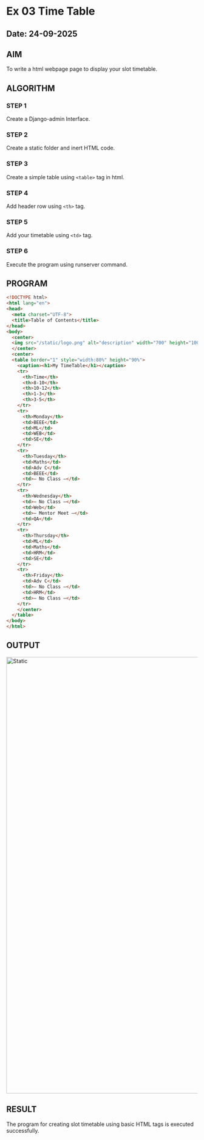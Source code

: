 # Ex 03 Time Table
## Date: 24-09-2025

## AIM
To write a html webpage page to display your slot timetable.

## ALGORITHM
### STEP 1
Create a Django-admin Interface.

### STEP 2
Create a static folder and inert HTML code.

### STEP 3
Create a simple table using ```<table>``` tag in html.

### STEP 4
Add header row using ```<th>``` tag.

### STEP 5
Add your timetable using ```<td>``` tag.

### STEP 6
Execute the program using runserver command.

## PROGRAM
```html
<!DOCTYPE html>
<html lang="en">
<head>
  <meta charset="UTF-8">
  <title>Table of Contents</title>
</head>
<body>
  <center>
  <img src="/static/logo.png" alt="description" width="700" height="100">
  </center>
  <center>
  <table border="1" style="width:80%" height="90%">
    <caption><h1>My TimeTable</h1></caption>
    <tr>
      <th>Time</th>
      <th>8-10</th>
      <th>10-12</th>
      <th>1-3</th>
      <th>3-5</th>
    </tr>
    <tr>
      <th>Monday</th>
      <td>BEEE</td>
      <td>ML</td>
      <td>WEB</td>
      <td>SE</td>
    </tr>
    <tr>
      <th>Tuesday</th>
      <td>Maths</td>
      <td>Adv C</td>
      <td>BEEE</td>
      <td>— No Class —</td>
    </tr>
    <tr>
      <th>Wednesday</th>
      <td>— No Class —</td>
      <td>Web</td>
      <td>— Mentor Meet —</td>
      <td>QA</td>
    </tr>
    <tr>
      <th>Thursday</th>
      <td>ML</td>
      <td>Maths</td>
      <td>HRM</td>
      <td>SE</td>
    </tr>
    <tr>
      <th>Friday</th>
      <td>Adv C</td>
      <td>— No Class —</td>
      <td>HRM</td>
      <td>— No Class —</td>
    </tr>
    </center>
  </table>
</body>
</html>
```

## OUTPUT

<img width="1919" height="1145" alt="Static" src="https://github.com/user-attachments/assets/179af14b-c18c-487d-9391-09a628f6ab56" />

## RESULT
The program for creating slot timetable using basic HTML tags is executed successfully.
